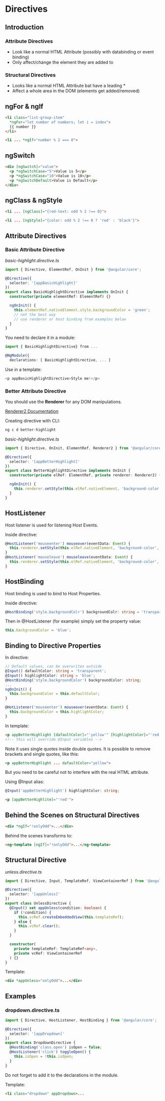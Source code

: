 # Directives

## Introduction

### Attribute Directives

* Look like a normal HTML Attribute (possibly with databinding or event binding)
* Only affect/change the element they are added to

### Structural Directives

* Looks like a normal HTML Attribute bat have a leading *
* Affect a whole area in the DOM (elements get added/removed)

## ngFor & ngIf

```html
<li class="list-group-item"
  *ngFor="let number of numbers; let i = index">
  {{ number }}
</li>

<li ... *ngIf="number % 2 === 0">
```

## ngSwitch

```html
<div [ngSwitch]="value">
  <p *ngSwitchCase="5">Value is 5</p>
  <p *ngSwitchCase="10">Value is 10</p>
  <p *ngSwitchDefault>Value is Default</p>
</div>
```

## ngClass & ngStyle

```html
<li ... [ngClass]="{red-text: odd % 2 !== 0}">

<li ... [ngStyle]="{color: odd % 2 !== 0 ? 'red' : 'black'}">
```

## Attribute Directives

### Basic Attribute Directive

*basic-highlight.directive.ts*

```typescript
import { Directive, ElementRef, OnInit } from '@angular/core';

@Directive({
  selector: '[appBasicHighlight]'
})
export class BasicHighlightDirective implements OnInit {
  constructor(private elementRef: ElementRef) {}

  ngOnInit() {
    this.elementRef.nativeElement.style.backgroundColor = 'green';
    // not the best way
    // use renderer or host binding from examples below
  }
}
```

You need to declare it in a module:
```typescript
import { BasicHighlightDirective} from ...

@NgModule({
  declarations: [ BasicHighlightDirective, ... ]
```

Use in a template:
```typescript
<p appBasicHighlightDirective>Style me!</p>
```

### Better Attribute Directive

You should use the **Renderer** for any DOM manipulations. 

[Renderer2 Documentation](https://angular.io/api/core/Renderer2)

Creating directive with CLI:

```bash
ng c d better-highlight
```

*basic-highlight.directive.ts*

```typescript
import { Directive, OnInit, ElementRef, Renderer2 } from '@angular/core';

@Directive({
  selector: '[appBetterHighlight]'
})
export class BetterHighlightDirective implements OnInit {
  constructor(private elRef: ElementRef, private renderer: Renderer2) {}

  ngOnInit() {
    this.renderer.setStyle(this.elRef.nativeElement, 'background-color', 'blue');
  }
}
```

## HostListener

Host listener is used for listening Host Events.

Inside directive:

```typescript
@HostListener('mouseenter') mouseover(eventData: Event) {
  this.renderer.setStyle(this.elRef.nativeElement, 'background-color', 'red');
}
@HostListener('mouseleave') mouseleave(eventData: Event) {
  this.renderer.setStyle(this.elRef.nativeElement, 'background-color', 'green');
}
```

## HostBinding

Host binding is used to bind to Host Properties.

Inside directive:

```typescript
@HostBinding('style.backgroundColr') backgroundColr: string = 'transparent';
```
Then in @HostListener (for example) simply set the property value:
```typescript
this.backgroundColor = 'blue';
```

## Binding to Directive Properties

In directive:

```typescript
// Default values, can be overwriten outside
@Input() dafaultColor: string = 'transparent';
@Input() highlightColor: string = 'blue';
@HostBinding('style.backgroundColor') backgroundColor: string;
...
ngOnInit() {
  this.backgroundColor = this.defaultColor;
}

@HotListener('mouseenter') mouseover(eventData: Event) {
  this.backgroundColor = this.highlightColor;
}
```

In template:

```html
<p appBetterHighlight [dafaultColor]="'yellow'" [highlightColor]="'red'">
<!-- this will override @Input variables -->
```

Note it uses single quotes inside double quotes. It is possible to remove brackets and single quotes, like this:

```html
<p appBetterHighlight ... dafaultColor="yellow">
```

But you need to be careful not to interfere with the real HTML attribute.

Using @Input alias:

```typescript
@Input('appBetterHighlight') highlightColor: string;
```

```html
<p [appBetterHighlite]="'red'">
```

## Behind the Scenes on Structural Directives

```html
<div *ngIf="!onlyOdd">...</div>
```

Behind the scenes transforms to: 
```html
<ng-template [ngIf]="!onlyOdd">...</ng-template>
```

## Structural Directive

*unless.directive.ts*

```typescript
import { Directive, Input, TemplateRef, ViewContainerRef } from '@angular/core';

@Directive({
  selector: '[appUnless]'
})
export class UnlessDirective {
  @Input() set appUnless(condition: boolean) {
    if (!condition) {
      this.vcRef.createEmbeddedView(this.templateRef);
    } else {
      this.vcRef.clear();
    }
  }

  constructor(
    private templateRef: TemplateRef<any>,
    private vcRef: ViewContainerRef
  ) {}
}
```

Template:

```html
<div *appUnless="onlyOdd">...</div>
```

## Examples

### dropdown.directive.ts

```typescript
import { Directive, HostListener, HostBinding } from '@angular/core';

@Directive({
  selector: '[appDropdown]'
})
export class DropdownDirective {
  @HostBinding('class.open') isOpen = false;
  @HostListener('click') toggleOpen() {
    this.isOpen = !this.isOpen;
  }
}
```
Do not forget to add it to the declarations in the module.

Template:
```html
<li class="dropdown" appDropdown>...
```
